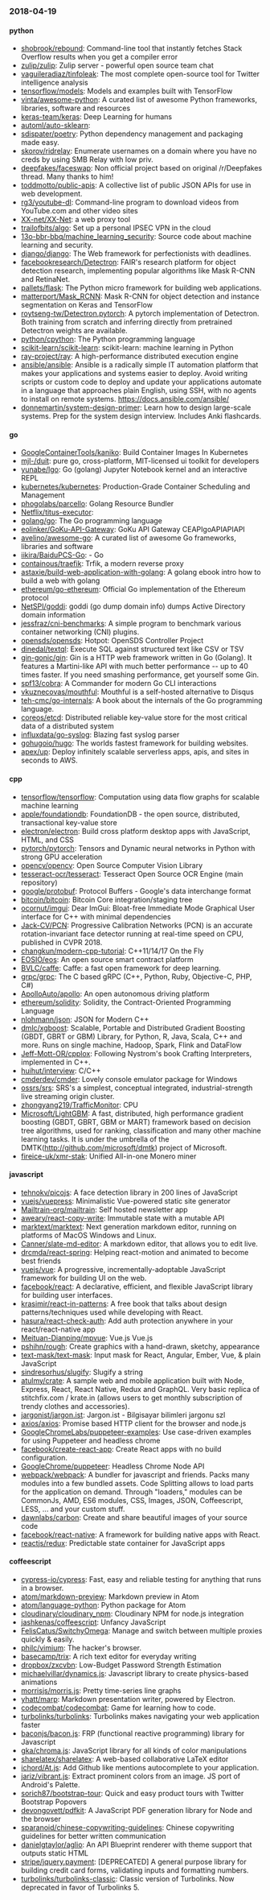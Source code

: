 ### 2018-04-19

#### python
* [shobrook/rebound](https://github.com/shobrook/rebound): Command-line tool that instantly fetches Stack Overflow results when you get a compiler error
* [zulip/zulip](https://github.com/zulip/zulip): Zulip server - powerful open source team chat
* [vaguileradiaz/tinfoleak](https://github.com/vaguileradiaz/tinfoleak): The most complete open-source tool for Twitter intelligence analysis
* [tensorflow/models](https://github.com/tensorflow/models): Models and examples built with TensorFlow
* [vinta/awesome-python](https://github.com/vinta/awesome-python): A curated list of awesome Python frameworks, libraries, software and resources
* [keras-team/keras](https://github.com/keras-team/keras): Deep Learning for humans
* [automl/auto-sklearn](https://github.com/automl/auto-sklearn): 
* [sdispater/poetry](https://github.com/sdispater/poetry): Python dependency management and packaging made easy.
* [skorov/ridrelay](https://github.com/skorov/ridrelay): Enumerate usernames on a domain where you have no creds by using SMB Relay with low priv.
* [deepfakes/faceswap](https://github.com/deepfakes/faceswap): Non official project based on original /r/Deepfakes thread. Many thanks to him!
* [toddmotto/public-apis](https://github.com/toddmotto/public-apis): A collective list of public JSON APIs for use in web development.
* [rg3/youtube-dl](https://github.com/rg3/youtube-dl): Command-line program to download videos from YouTube.com and other video sites
* [XX-net/XX-Net](https://github.com/XX-net/XX-Net): a web proxy tool
* [trailofbits/algo](https://github.com/trailofbits/algo): Set up a personal IPSEC VPN in the cloud
* [13o-bbr-bbq/machine_learning_security](https://github.com/13o-bbr-bbq/machine_learning_security): Source code about machine learning and security.
* [django/django](https://github.com/django/django): The Web framework for perfectionists with deadlines.
* [facebookresearch/Detectron](https://github.com/facebookresearch/Detectron): FAIR's research platform for object detection research, implementing popular algorithms like Mask R-CNN and RetinaNet.
* [pallets/flask](https://github.com/pallets/flask): The Python micro framework for building web applications.
* [matterport/Mask_RCNN](https://github.com/matterport/Mask_RCNN): Mask R-CNN for object detection and instance segmentation on Keras and TensorFlow
* [roytseng-tw/Detectron.pytorch](https://github.com/roytseng-tw/Detectron.pytorch): A pytorch implementation of Detectron. Both training from scratch and inferring directly from pretrained Detectron weights are available.
* [python/cpython](https://github.com/python/cpython): The Python programming language
* [scikit-learn/scikit-learn](https://github.com/scikit-learn/scikit-learn): scikit-learn: machine learning in Python
* [ray-project/ray](https://github.com/ray-project/ray): A high-performance distributed execution engine
* [ansible/ansible](https://github.com/ansible/ansible): Ansible is a radically simple IT automation platform that makes your applications and systems easier to deploy. Avoid writing scripts or custom code to deploy and update your applications  automate in a language that approaches plain English, using SSH, with no agents to install on remote systems. https://docs.ansible.com/ansible/
* [donnemartin/system-design-primer](https://github.com/donnemartin/system-design-primer): Learn how to design large-scale systems. Prep for the system design interview. Includes Anki flashcards.

#### go
* [GoogleContainerTools/kaniko](https://github.com/GoogleContainerTools/kaniko): Build Container Images In Kubernetes
* [mjl-/duit](https://github.com/mjl-/duit): pure go, cross-platform, MIT-licensed ui toolkit for developers
* [yunabe/lgo](https://github.com/yunabe/lgo): Go (golang) Jupyter Notebook kernel and an interactive REPL
* [kubernetes/kubernetes](https://github.com/kubernetes/kubernetes): Production-Grade Container Scheduling and Management
* [phogolabs/parcello](https://github.com/phogolabs/parcello): Golang Resource Bundler
* [Netflix/titus-executor](https://github.com/Netflix/titus-executor): 
* [golang/go](https://github.com/golang/go): The Go programming language
* [eolinker/GoKu-API-Gateway](https://github.com/eolinker/GoKu-API-Gateway): GoKu API Gateway CEAPIgoAPIAPIAPI
* [avelino/awesome-go](https://github.com/avelino/awesome-go): A curated list of awesome Go frameworks, libraries and software
* [iikira/BaiduPCS-Go](https://github.com/iikira/BaiduPCS-Go):  - Go
* [containous/traefik](https://github.com/containous/traefik): Trfik, a modern reverse proxy
* [astaxie/build-web-application-with-golang](https://github.com/astaxie/build-web-application-with-golang): A golang ebook intro how to build a web with golang
* [ethereum/go-ethereum](https://github.com/ethereum/go-ethereum): Official Go implementation of the Ethereum protocol
* [NetSPI/goddi](https://github.com/NetSPI/goddi): goddi (go dump domain info) dumps Active Directory domain information
* [jessfraz/cni-benchmarks](https://github.com/jessfraz/cni-benchmarks): A simple program to benchmark various container networking (CNI) plugins.
* [opensds/opensds](https://github.com/opensds/opensds): Hotpot: OpenSDS Controller Project
* [dinedal/textql](https://github.com/dinedal/textql): Execute SQL against structured text like CSV or TSV
* [gin-gonic/gin](https://github.com/gin-gonic/gin): Gin is a HTTP web framework written in Go (Golang). It features a Martini-like API with much better performance -- up to 40 times faster. If you need smashing performance, get yourself some Gin.
* [spf13/cobra](https://github.com/spf13/cobra): A Commander for modern Go CLI interactions
* [vkuznecovas/mouthful](https://github.com/vkuznecovas/mouthful): Mouthful is a self-hosted alternative to Disqus
* [teh-cmc/go-internals](https://github.com/teh-cmc/go-internals): A book about the internals of the Go programming language.
* [coreos/etcd](https://github.com/coreos/etcd): Distributed reliable key-value store for the most critical data of a distributed system
* [influxdata/go-syslog](https://github.com/influxdata/go-syslog): Blazing fast syslog parser
* [gohugoio/hugo](https://github.com/gohugoio/hugo): The worlds fastest framework for building websites.
* [apex/up](https://github.com/apex/up): Deploy infinitely scalable serverless apps, apis, and sites in seconds to AWS.

#### cpp
* [tensorflow/tensorflow](https://github.com/tensorflow/tensorflow): Computation using data flow graphs for scalable machine learning
* [apple/foundationdb](https://github.com/apple/foundationdb): FoundationDB - the open source, distributed, transactional key-value store
* [electron/electron](https://github.com/electron/electron): Build cross platform desktop apps with JavaScript, HTML, and CSS
* [pytorch/pytorch](https://github.com/pytorch/pytorch): Tensors and Dynamic neural networks in Python with strong GPU acceleration
* [opencv/opencv](https://github.com/opencv/opencv): Open Source Computer Vision Library
* [tesseract-ocr/tesseract](https://github.com/tesseract-ocr/tesseract): Tesseract Open Source OCR Engine (main repository)
* [google/protobuf](https://github.com/google/protobuf): Protocol Buffers - Google's data interchange format
* [bitcoin/bitcoin](https://github.com/bitcoin/bitcoin): Bitcoin Core integration/staging tree
* [ocornut/imgui](https://github.com/ocornut/imgui): Dear ImGui: Bloat-free Immediate Mode Graphical User interface for C++ with minimal dependencies
* [Jack-CV/PCN](https://github.com/Jack-CV/PCN): Progressive Calibration Networks (PCN) is an accurate rotation-invariant face detector running at real-time speed on CPU, published in CVPR 2018.
* [changkun/modern-cpp-tutorial](https://github.com/changkun/modern-cpp-tutorial):  C++11/14/17 On the Fly
* [EOSIO/eos](https://github.com/EOSIO/eos): An open source smart contract platform
* [BVLC/caffe](https://github.com/BVLC/caffe): Caffe: a fast open framework for deep learning.
* [grpc/grpc](https://github.com/grpc/grpc): The C based gRPC (C++, Python, Ruby, Objective-C, PHP, C#)
* [ApolloAuto/apollo](https://github.com/ApolloAuto/apollo): An open autonomous driving platform
* [ethereum/solidity](https://github.com/ethereum/solidity): Solidity, the Contract-Oriented Programming Language
* [nlohmann/json](https://github.com/nlohmann/json): JSON for Modern C++
* [dmlc/xgboost](https://github.com/dmlc/xgboost): Scalable, Portable and Distributed Gradient Boosting (GBDT, GBRT or GBM) Library, for Python, R, Java, Scala, C++ and more. Runs on single machine, Hadoop, Spark, Flink and DataFlow
* [Jeff-Mott-OR/cpplox](https://github.com/Jeff-Mott-OR/cpplox): Following Nystrom's book Crafting Interpreters, implemented in C++.
* [huihut/interview](https://github.com/huihut/interview):  C/C++
* [cmderdev/cmder](https://github.com/cmderdev/cmder): Lovely console emulator package for Windows
* [ossrs/srs](https://github.com/ossrs/srs): SRS's a simplest, conceptual integrated, industrial-strength live streaming origin cluster.
* [zhongyang219/TrafficMonitor](https://github.com/zhongyang219/TrafficMonitor): CPU
* [Microsoft/LightGBM](https://github.com/Microsoft/LightGBM): A fast, distributed, high performance gradient boosting (GBDT, GBRT, GBM or MART) framework based on decision tree algorithms, used for ranking, classification and many other machine learning tasks. It is under the umbrella of the DMTK(http://github.com/microsoft/dmtk) project of Microsoft.
* [fireice-uk/xmr-stak](https://github.com/fireice-uk/xmr-stak): Unified All-in-one Monero miner

#### javascript
* [tehnokv/picojs](https://github.com/tehnokv/picojs): A face detection library in 200 lines of JavaScript
* [vuejs/vuepress](https://github.com/vuejs/vuepress):  Minimalistic Vue-powered static site generator
* [Mailtrain-org/mailtrain](https://github.com/Mailtrain-org/mailtrain): Self hosted newsletter app
* [aweary/react-copy-write](https://github.com/aweary/react-copy-write):  Immutable state with a mutable API
* [marktext/marktext](https://github.com/marktext/marktext): Next generation markdown editor, running on platforms of MacOS Windows and Linux.
* [Canner/slate-md-editor](https://github.com/Canner/slate-md-editor):  A markdown editor, that allows you to edit live.
* [drcmda/react-spring](https://github.com/drcmda/react-spring):  Helping react-motion and animated to become best friends
* [vuejs/vue](https://github.com/vuejs/vue):  A progressive, incrementally-adoptable JavaScript framework for building UI on the web.
* [facebook/react](https://github.com/facebook/react): A declarative, efficient, and flexible JavaScript library for building user interfaces.
* [krasimir/react-in-patterns](https://github.com/krasimir/react-in-patterns): A free book that talks about design patterns/techniques used while developing with React.
* [hasura/react-check-auth](https://github.com/hasura/react-check-auth): Add auth protection anywhere in your react/react-native app
* [Meituan-Dianping/mpvue](https://github.com/Meituan-Dianping/mpvue):  Vue.js  Vue.js 
* [pshihn/rough](https://github.com/pshihn/rough): Create graphics with a hand-drawn, sketchy, appearance
* [text-mask/text-mask](https://github.com/text-mask/text-mask): Input mask for React, Angular, Ember, Vue, & plain JavaScript
* [sindresorhus/slugify](https://github.com/sindresorhus/slugify): Slugify a string
* [atulmy/crate](https://github.com/atulmy/crate):  A sample web and mobile application built with Node, Express, React, React Native, Redux and GraphQL. Very basic replica of stitchfix.com / krate.in (allows users to get monthly subscription of trendy clothes and accessories).
* [jargonist/jargon.ist](https://github.com/jargonist/jargon.ist): Jargon.ist - Bilgisayar bilimleri jargonu szl
* [axios/axios](https://github.com/axios/axios): Promise based HTTP client for the browser and node.js
* [GoogleChromeLabs/puppeteer-examples](https://github.com/GoogleChromeLabs/puppeteer-examples): Use case-driven examples for using Puppeteer and headless chrome
* [facebook/create-react-app](https://github.com/facebook/create-react-app): Create React apps with no build configuration.
* [GoogleChrome/puppeteer](https://github.com/GoogleChrome/puppeteer): Headless Chrome Node API
* [webpack/webpack](https://github.com/webpack/webpack): A bundler for javascript and friends. Packs many modules into a few bundled assets. Code Splitting allows to load parts for the application on demand. Through "loaders," modules can be CommonJs, AMD, ES6 modules, CSS, Images, JSON, Coffeescript, LESS, ... and your custom stuff.
* [dawnlabs/carbon](https://github.com/dawnlabs/carbon):  Create and share beautiful images of your source code
* [facebook/react-native](https://github.com/facebook/react-native): A framework for building native apps with React.
* [reactjs/redux](https://github.com/reactjs/redux): Predictable state container for JavaScript apps

#### coffeescript
* [cypress-io/cypress](https://github.com/cypress-io/cypress): Fast, easy and reliable testing for anything that runs in a browser.
* [atom/markdown-preview](https://github.com/atom/markdown-preview):  Markdown preview in Atom
* [atom/language-python](https://github.com/atom/language-python): Python package for Atom
* [cloudinary/cloudinary_npm](https://github.com/cloudinary/cloudinary_npm): Cloudinary NPM for node.js integration
* [jashkenas/coffeescript](https://github.com/jashkenas/coffeescript): Unfancy JavaScript
* [FelisCatus/SwitchyOmega](https://github.com/FelisCatus/SwitchyOmega): Manage and switch between multiple proxies quickly & easily.
* [philc/vimium](https://github.com/philc/vimium): The hacker's browser.
* [basecamp/trix](https://github.com/basecamp/trix): A rich text editor for everyday writing
* [dropbox/zxcvbn](https://github.com/dropbox/zxcvbn): Low-Budget Password Strength Estimation
* [michaelvillar/dynamics.js](https://github.com/michaelvillar/dynamics.js): Javascript library to create physics-based animations
* [morrisjs/morris.js](https://github.com/morrisjs/morris.js): Pretty time-series line graphs
* [yhatt/marp](https://github.com/yhatt/marp): Markdown presentation writer, powered by Electron.
* [codecombat/codecombat](https://github.com/codecombat/codecombat): Game for learning how to code.
* [turbolinks/turbolinks](https://github.com/turbolinks/turbolinks): Turbolinks makes navigating your web application faster
* [baconjs/bacon.js](https://github.com/baconjs/bacon.js): FRP (functional reactive programming) library for Javascript
* [gka/chroma.js](https://github.com/gka/chroma.js): JavaScript library for all kinds of color manipulations
* [sharelatex/sharelatex](https://github.com/sharelatex/sharelatex): A web-based collaborative LaTeX editor
* [ichord/At.js](https://github.com/ichord/At.js): Add Github like mentions autocomplete to your application.
* [jariz/vibrant.js](https://github.com/jariz/vibrant.js): Extract prominent colors from an image. JS port of Android's Palette.
* [sorich87/bootstrap-tour](https://github.com/sorich87/bootstrap-tour): Quick and easy product tours with Twitter Bootstrap Popovers
* [devongovett/pdfkit](https://github.com/devongovett/pdfkit): A JavaScript PDF generation library for Node and the browser
* [sparanoid/chinese-copywriting-guidelines](https://github.com/sparanoid/chinese-copywriting-guidelines): Chinese copywriting guidelines for better written communication
* [danielgtaylor/aglio](https://github.com/danielgtaylor/aglio): An API Blueprint renderer with theme support that outputs static HTML
* [stripe/jquery.payment](https://github.com/stripe/jquery.payment): [DEPRECATED] A general purpose library for building credit card forms, validating inputs and formatting numbers.
* [turbolinks/turbolinks-classic](https://github.com/turbolinks/turbolinks-classic): Classic version of Turbolinks. Now deprecated in favor of Turbolinks 5.
